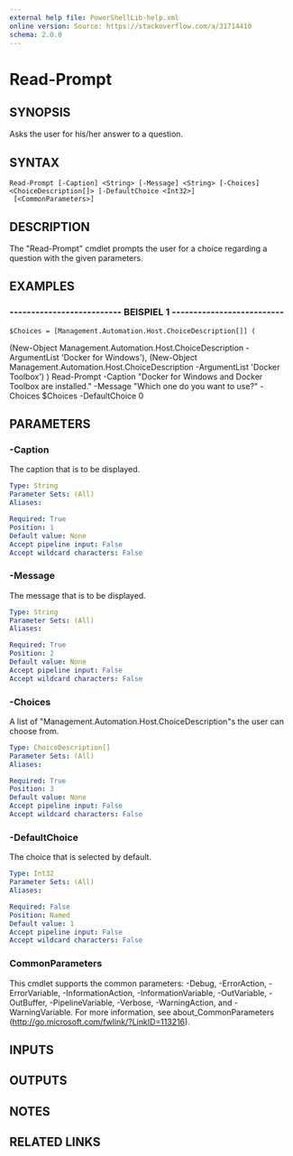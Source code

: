 ```yaml
---
external help file: PowerShellLib-help.xml
online version: Source: https://stackoverflow.com/a/31714410
schema: 2.0.0
---
```


# Read-Prompt

## SYNOPSIS
Asks the user for his/her answer to a question.

## SYNTAX

```
Read-Prompt [-Caption] <String> [-Message] <String> [-Choices] <ChoiceDescription[]> [-DefaultChoice <Int32>]
 [<CommonParameters>]
```

## DESCRIPTION
The "Read-Prompt" cmdlet prompts the user for a choice regarding a question with the given parameters.

## EXAMPLES

### -------------------------- BEISPIEL 1 --------------------------
```
$Choices = [Management.Automation.Host.ChoiceDescription[]] (
```

(New-Object Management.Automation.Host.ChoiceDescription -ArgumentList 'Docker for Windows'),
    (New-Object Management.Automation.Host.ChoiceDescription -ArgumentList 'Docker Toolbox')
)
Read-Prompt -Caption "Docker for Windows and Docker Toolbox are installed." -Message "Which one do you want to use?" -Choices $Choices -DefaultChoice 0

## PARAMETERS

### -Caption
The caption that is to be displayed.

```yaml
Type: String
Parameter Sets: (All)
Aliases: 

Required: True
Position: 1
Default value: None
Accept pipeline input: False
Accept wildcard characters: False
```

### -Message
The message that is to be displayed.

```yaml
Type: String
Parameter Sets: (All)
Aliases: 

Required: True
Position: 2
Default value: None
Accept pipeline input: False
Accept wildcard characters: False
```

### -Choices
A list of "Management.Automation.Host.ChoiceDescription"s the user can choose from.

```yaml
Type: ChoiceDescription[]
Parameter Sets: (All)
Aliases: 

Required: True
Position: 3
Default value: None
Accept pipeline input: False
Accept wildcard characters: False
```

### -DefaultChoice
The choice that is selected by default.

```yaml
Type: Int32
Parameter Sets: (All)
Aliases: 

Required: False
Position: Named
Default value: 1
Accept pipeline input: False
Accept wildcard characters: False
```

### CommonParameters
This cmdlet supports the common parameters: -Debug, -ErrorAction, -ErrorVariable, -InformationAction, -InformationVariable, -OutVariable, -OutBuffer, -PipelineVariable, -Verbose, -WarningAction, and -WarningVariable. For more information, see about_CommonParameters (http://go.microsoft.com/fwlink/?LinkID=113216).

## INPUTS

## OUTPUTS

## NOTES

## RELATED LINKS

